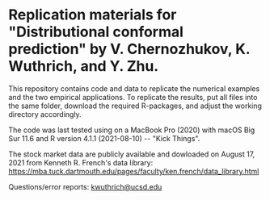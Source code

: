 # Replication materials for "Distributional conformal prediction" by V. Chernozhukov, K. Wuthrich, and Y. Zhu. 

This repository contains code and data to replicate the numerical examples and the two empirical applications. To replicate the results, put all files into the same folder, download the required R-packages, and adjust the working directory accordingly.

The code was last tested using on a MacBook Pro (2020) with macOS Big Sur 11.6 and R version 4.1.1 (2021-08-10) -- "Kick Things".

The stock market data are publicly available and dowloaded on August 17, 2021 from Kenneth R. French's data library: https://mba.tuck.dartmouth.edu/pages/faculty/ken.french/data_library.html

Questions/error reports: kwuthrich@ucsd.edu
